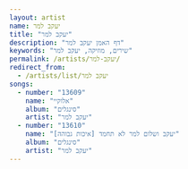 ```yaml
---
layout: artist
name: יעקב למר
title: "יעקב למר"
description: "דף האמן יעקב למר"
keywords: "שירים, מוזיקה, יעקב למר"
permalink: /artists/יעקב-למר/
redirect_from:
  - /artists/list/יעקב למר
songs:
  - number: "13609"
    name: "אלוקיי"
    album: "סינגלים"
    artist: "יעקב למר"
  - number: "13610"
    name: "יעקב ושלום למר לא תחמד [איכות גבוהה]"
    album: "סינגלים"
    artist: "יעקב למר"
---
```

